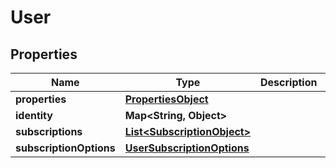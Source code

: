 

# User


## Properties

| Name | Type | Description | Notes |
|------------ | ------------- | ------------- | -------------|
|**properties** | [**PropertiesObject**](PropertiesObject.md) |  |  [optional] |
|**identity** | **Map&lt;String, Object&gt;** |  |  [optional] |
|**subscriptions** | [**List&lt;SubscriptionObject&gt;**](SubscriptionObject.md) |  |  [optional] |
|**subscriptionOptions** | [**UserSubscriptionOptions**](UserSubscriptionOptions.md) |  |  [optional] |



